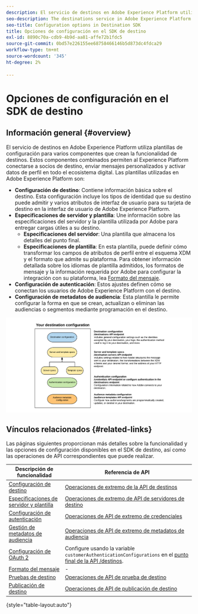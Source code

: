 ```yaml
---
description: El servicio de destinos en Adobe Experience Platform utiliza plantillas de configuración para varios componentes que crean la funcionalidad de destinos. Estos componentes combinados permiten al Experience Platform conectarse a socios de destino, enviar mensajes personalizados y activar datos de perfil en todo el ecosistema digital.
seo-description: The destinations service in Adobe Experience Platform uses configuration templates for several components that build up the destinations functionality. Combined, these components allow Experience Platform to connect to destination partners, send custom messages, and activate profile data across the digital ecosystem.
seo-title: Configuration options in Destination SDK
title: Opciones de configuración en el SDK de destino
exl-id: 8890c70a-cdb9-4b9d-aa81-affe72b1fdc5
source-git-commit: 0bd57e226155ee68758466146b5d873dc4fdca29
workflow-type: tm+mt
source-wordcount: '345'
ht-degree: 2%

---
```


# Opciones de configuración en el SDK de destino

## Información general {#overview}

El servicio de destinos en Adobe Experience Platform utiliza plantillas de configuración para varios componentes que crean la funcionalidad de destinos. Estos componentes combinados permiten al Experience Platform conectarse a socios de destino, enviar mensajes personalizados y activar datos de perfil en todo el ecosistema digital. Las plantillas utilizadas en Adobe Experience Platform son:

* **Configuración de destino**: Contiene información básica sobre el destino. Esta configuración incluye los tipos de identidad que su destino puede admitir y varios atributos de interfaz de usuario para su tarjeta de destino en la interfaz de usuario de Adobe Experience Platform.
* **Especificaciones de servidor y plantilla**: Une información sobre las especificaciones del servidor y la plantilla utilizada por Adobe para entregar cargas útiles a su destino.
   * **Especificaciones del servidor**: Una plantilla que almacena los detalles del punto final.
   * **Especificaciones de plantilla**: En esta plantilla, puede definir cómo transformar los campos de atributos de perfil entre el esquema XDM y el formato que admite su plataforma. Para obtener información detallada sobre los idiomas de plantilla admitidos, los formatos de mensaje y la información requerida por Adobe para configurar la integración con su plataforma, lea [Formato del mensaje](./message-format.md).
* **Configuración de autenticación**: Estos ajustes definen cómo se conectan los usuarios de Adobe Experience Platform con el destino.
* **Configuración de metadatos de audiencia**: Esta plantilla le permite configurar la forma en que se crean, actualizan o eliminan las audiencias o segmentos mediante programación en el destino.

![Plantillas y configuraciones del SDK de destino](./assets/self-service-configuration.png)

## Vínculos relacionados {#related-links}

Las páginas siguientes proporcionan más detalles sobre la funcionalidad y las opciones de configuración disponibles en el SDK de destino, así como las operaciones de API correspondientes que puede realizar.

| Descripción de funcionalidad | Referencia de API |
|--- |--- |
| [Configuración de destino](./destination-configuration.md) | [Operaciones de extremo de la API de destinos](./destination-configuration-api.md) |
| [Especificaciones de servidor y plantilla](./server-and-template-configuration.md) | [Operaciones de extremo de API de servidores de destino](./destination-server-api.md) |
| [Configuración de autenticación](./authentication-configuration.md) | [Operaciones de API de extremo de credenciales](./credentials-configuration-api.md) |
| [Gestión de metadatos de audiencia](./audience-metadata-management.md) | [Operaciones de API de extremo de metadatos de audiencia](./audience-metadata-api.md) |
| [Configuración de OAuth 2](./oauth2-authentication.md) | Configure usando la variable `customerAuthenticationConfigurations` en el [punto final de la API /destinos](./destination-configuration-api.md). |
| [Formato del mensaje](./message-format.md) | - |
| [Pruebas de destino](./test-destination.md) | [Operaciones de API de prueba de destino](./destination-testing-api.md) |
| [Publicación de destino](./configure-destination-instructions.md#publish-destination) | [Operaciones de API de publicación de destino](./destination-publish-api.md) |

{style=&quot;table-layout:auto&quot;}
